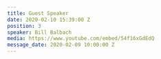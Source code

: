 ```yaml
---
title: Guest Speaker
date: 2020-02-10 15:39:00 Z
position: 3
speaker: Bill Balbach
media: https://www.youtube.com/embed/54f16xGdEdQ
message_date: 2020-02-09 10:00:00 Z
---
```


